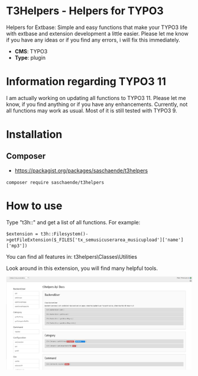 # T3Helpers - Helpers for TYPO3

Helpers for Extbase: Simple and easy functions that make your TYPO3 life with extbase and extension development a little easier. Please let me know if you have any ideas or if you find any errors, i will fix this immediately.

* **CMS**: TYPO3
* **Type**: plugin

# Information regarding TYPO3 11

I am actually working on updating all functions to TYPO3 11. Please let me know, if you find anything or if you have any enhancements. Currently, not all functions may work as usual. Most of it is still tested with TYPO3 9.

# Installation

## Composer

* https://packagist.org/packages/saschaende/t3helpers

``composer require saschaende/t3helpers``

# How to use

Type "t3h::" and get a list of all functions. For example:

```
$extension = t3h::Filesystem()->getFileExtension($_FILES['tx_semusicuserarea_musicupload']['name']['mp3'])
 ```   
 
You can find all features in:
t3helpers\Classes\Utilities

Look around in this extension, you will find many helpful tools.

![plugin](Documentation/screenshot.jpg)
